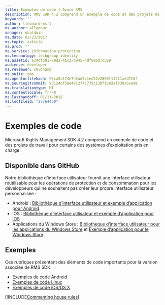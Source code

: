 ```yaml
---
title: Exemples de code | Azure RMS
description: RMS SDK 4.2 comprend un exemple de code et des projets de travail pour certains des systèmes d’exploitation pris en charge.
keywords: ''
author: lleonard-msft
ms.author: alleonar
manager: mbaldwin
ms.date: 02/23/2017
ms.topic: article
ms.prod: ''
ms.service: information-protection
ms.technology: techgroup-identity
ms.assetid: 634df601-79d2-4bc2-b845-4df886d7c589
audience: developer
ms.reviewer: shubhamp
ms.suite: ems
ms.openlocfilehash: 95ca0b174e7d5ad7c1ed52e2898f11221add72df
ms.sourcegitcommit: 93124ef58e471277c7793130f1a82af33dabcea9
ms.translationtype: HT
ms.contentlocale: fr-FR
ms.lasthandoff: 01/11/2018
ms.locfileid: "27764460"
---
```

# <a name="code-examples"></a>Exemples de code

Microsoft Rights Management SDK 4.2 comprend un exemple de code et des projets de travail pour certains des systèmes d’exploitation pris en charge.

## <a name="available-via-github"></a>Disponible dans GitHub ##
Notre bibliothèque d’interface utilisateur fournit une interface utilisateur réutilisable pour les opérations de protection et de consommation pour les développeurs qui ne souhaitent pas créer leur propre interface utilisateur personnalisée :

- Android : [Bibliothèque d’interface utilisateur et exemple d’application pour Android](https://github.com/AzureAD/rms-sdk-ui-for-android)
- iOS : [Bibliothèque d’interface utilisateur et exemple d’application pour iOS](https://github.com/AzureAD/rms-sdk-ui-for-ios)
- Applications du Windows Store : [Bibliothèque d’interface utilisateur pour les applications du Windows Store](https://github.com/AzureAD/rms-sdk-ui-for-windowsstore) et [Exemple d’application pour le Windows Store](https://github.com/AzureADSamples/rms-samples-for-windowsstore).

## <a name="examples"></a>Exemples ##
Ces rubriques présentent des éléments de code importants pour la version associée de RMS SDK.
- [Exemples de code Android](android-code.md)
- [Exemples de code Linux](linux-c-code-examples.md)
- [Exemples de code iOS/OS X](ios-os-x-code-examples.md)

[!INCLUDE[Commenting house rules](../includes/houserules.md)]